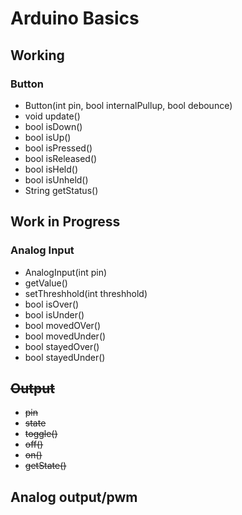 # Arduino Basics


## Working

### Button
+ Button(int pin, bool internalPullup, bool debounce)
+ void update()  
+ bool isDown()  
+ bool isUp()  
+ bool isPressed()  
+ bool isReleased()  
+ bool isHeld()  
+ bool isUnheld()  
+ String getStatus()  


## Work in Progress
### Analog Input
+ AnalogInput(int pin)
+ getValue()
+ setThreshhold(int threshhold)
+ bool isOver()
+ bool isUnder()
+ bool movedOVer()
+ bool movedUnder()
+ bool stayedOver()
+ bool stayedUnder()

## ~~Output~~
+ ~~pin~~
+ ~~state~~
+ ~~toggle()~~
+ ~~off()~~
+ ~~on()~~
+ ~~getState()~~

## Analog output/pwm

